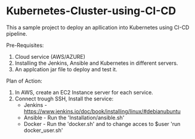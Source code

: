 # Kubernetes-Cluster-using-CI-CD

This a sample project to deploy an apllication into Kubernetes using CI-CD pipeline.

Pre-Requisites:
1. Cloud service (AWS/AZURE)
2. Installing the Jenkins, Ansible and Kubernetes in different servers.
3. An applcation jar file to deploy and test it.


Plan of Action:
1. In AWS, create an EC2 Instance server for each service.
2. Connect trough SSH, Install the service:
    - Jenkins - https://www.jenkins.io/doc/book/installing/linux/#debianubuntu
    - Ansible - Run the 'Installation/ansible.sh'
    - Docker - Run the 'docker.sh' and to change acces to $user 'run docker_user.sh'
